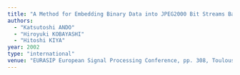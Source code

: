 ```yaml
---
title: "A Method for Embedding Binary Data into JPEG2000 Bit Streams Based on the Layer Structure"
authors:
  - "Katsutoshi ANDO"
  - "Hiroyuki KOBAYASHI"
  - "Hitoshi KIYA"
year: 2002
type: "international"
venue: "EURASIP European Signal Processing Conference, pp. 308, Toulouse, France, 2002-09-01."
---
```

